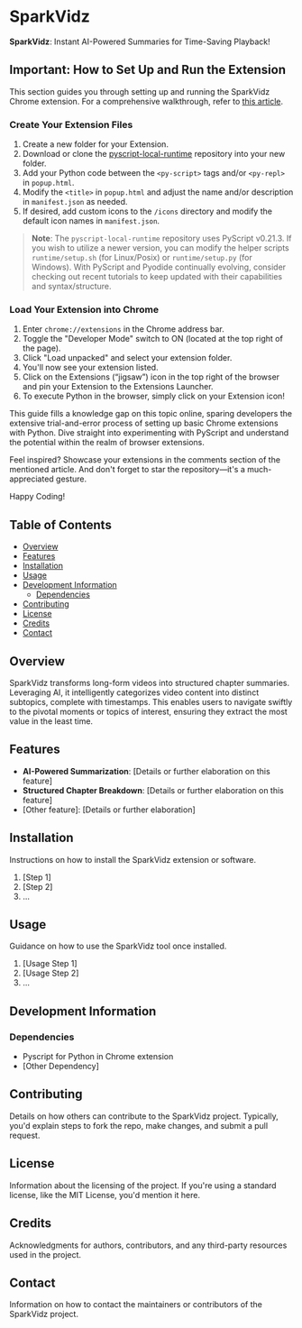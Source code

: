 # SparkVidz

**SparkVidz**: Instant AI-Powered Summaries for Time-Saving Playback!

## Important: How to Set Up and Run the Extension
This section guides you through setting up and running the SparkVidz Chrome extension. For a comprehensive walkthrough, refer to [this article](https://medium.com/pythoniq/write-chrome-extensions-in-python-6c6b0e2e1573).

### Create Your Extension Files
1. Create a new folder for your Extension.
2. Download or clone the [pyscript-local-runtime](https://github.com/PFython/pyscript-local-runtime) repository into your new folder.
3. Add your Python code between the `<py-script>` tags and/or `<py-repl>` in `popup.html`.
4. Modify the `<title>` in `popup.html` and adjust the name and/or description in `manifest.json` as needed.
5. If desired, add custom icons to the `/icons` directory and modify the default icon names in `manifest.json`.

> **Note**: The `pyscript-local-runtime` repository uses PyScript v0.21.3. If you wish to utilize a newer version, you can modify the helper scripts `runtime/setup.sh` (for Linux/Posix) or `runtime/setup.py` (for Windows). With PyScript and Pyodide continually evolving, consider checking out recent tutorials to keep updated with their capabilities and syntax/structure.

### Load Your Extension into Chrome
1. Enter `chrome://extensions` in the Chrome address bar.
2. Toggle the "Developer Mode" switch to ON (located at the top right of the page).
3. Click "Load unpacked" and select your extension folder.
4. You'll now see your extension listed.
5. Click on the Extensions (“jigsaw”) icon in the top right of the browser and pin your Extension to the Extensions Launcher.
6. To execute Python in the browser, simply click on your Extension icon!

This guide fills a knowledge gap on this topic online, sparing developers the extensive trial-and-error process of setting up basic Chrome extensions with Python. Dive straight into experimenting with PyScript and understand the potential within the realm of browser extensions.

Feel inspired? Showcase your extensions in the comments section of the mentioned article. And don't forget to star the repository—it's a much-appreciated gesture.

Happy Coding!

## Table of Contents
- [Overview](#overview)
- [Features](#features)
- [Installation](#installation)
- [Usage](#usage)
- [Development Information](#development-information)
  - [Dependencies](#dependencies)
- [Contributing](#contributing)
- [License](#license)
- [Credits](#credits)
- [Contact](#contact)

## Overview

SparkVidz transforms long-form videos into structured chapter summaries. Leveraging AI, it intelligently categorizes video content into distinct subtopics, complete with timestamps. This enables users to navigate swiftly to the pivotal moments or topics of interest, ensuring they extract the most value in the least time.

## Features
- **AI-Powered Summarization**: [Details or further elaboration on this feature]
- **Structured Chapter Breakdown**: [Details or further elaboration on this feature]
- [Other feature]: [Details or further elaboration]

## Installation
Instructions on how to install the SparkVidz extension or software.

1. [Step 1]
2. [Step 2]
3. ...

## Usage
Guidance on how to use the SparkVidz tool once installed.

1. [Usage Step 1]
2. [Usage Step 2]
3. ...

## Development Information

### Dependencies
- Pyscript for Python in Chrome extension
- [Other Dependency]

## Contributing
Details on how others can contribute to the SparkVidz project. Typically, you'd explain steps to fork the repo, make changes, and submit a pull request.

## License
Information about the licensing of the project. If you're using a standard license, like the MIT License, you'd mention it here.

## Credits
Acknowledgments for authors, contributors, and any third-party resources used in the project.

## Contact
Information on how to contact the maintainers or contributors of the SparkVidz project.


